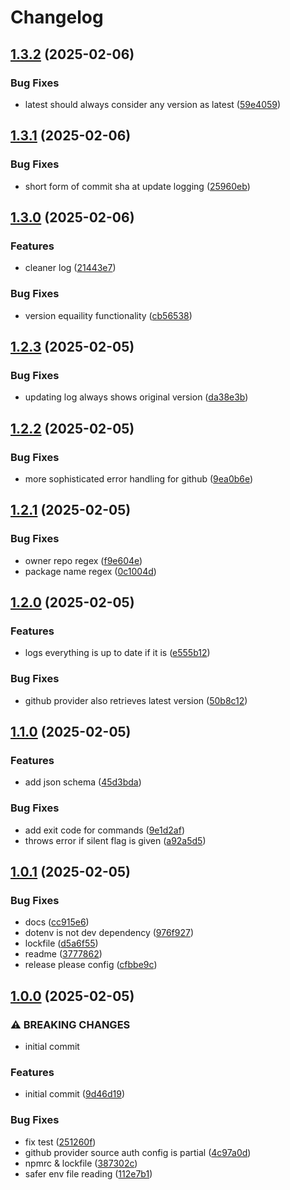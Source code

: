 # Changelog

## [1.3.2](https://github.com/ldm-org/ldm/compare/loose-dependency-manager-v1.3.1...loose-dependency-manager-v1.3.2) (2025-02-06)


### Bug Fixes

* latest should always consider any version as latest ([59e4059](https://github.com/ldm-org/ldm/commit/59e40595e31135ea43297dafc831dceef80a30cb))

## [1.3.1](https://github.com/ldm-org/ldm/compare/loose-dependency-manager-v1.3.0...loose-dependency-manager-v1.3.1) (2025-02-06)


### Bug Fixes

* short form of commit sha at update logging ([25960eb](https://github.com/ldm-org/ldm/commit/25960eba000451675fa87994f42327bda1882cc0))

## [1.3.0](https://github.com/ldm-org/ldm/compare/loose-dependency-manager-v1.2.3...loose-dependency-manager-v1.3.0) (2025-02-06)


### Features

* cleaner log ([21443e7](https://github.com/ldm-org/ldm/commit/21443e7c9c96882c8896b964ac7e80831fac343c))


### Bug Fixes

* version equaility functionality ([cb56538](https://github.com/ldm-org/ldm/commit/cb56538de11991b7296a9376199c46d5d549f585))

## [1.2.3](https://github.com/ldm-org/ldm/compare/loose-dependency-manager-v1.2.2...loose-dependency-manager-v1.2.3) (2025-02-05)


### Bug Fixes

* updating log always shows original version ([da38e3b](https://github.com/ldm-org/ldm/commit/da38e3bab25a855782537729c430b88507e0528f))

## [1.2.2](https://github.com/ldm-org/ldm/compare/loose-dependency-manager-v1.2.1...loose-dependency-manager-v1.2.2) (2025-02-05)


### Bug Fixes

* more sophisticated error handling for github ([9ea0b6e](https://github.com/ldm-org/ldm/commit/9ea0b6e88726de160f4005e0fd1205c55e156042))

## [1.2.1](https://github.com/ldm-org/ldm/compare/loose-dependency-manager-v1.2.0...loose-dependency-manager-v1.2.1) (2025-02-05)


### Bug Fixes

* owner repo regex ([f9e604e](https://github.com/ldm-org/ldm/commit/f9e604e9328d06f5295db4239db1f8e144dd772b))
* package name regex ([0c1004d](https://github.com/ldm-org/ldm/commit/0c1004d2a94c7d09229eba39604b1b018344864a))

## [1.2.0](https://github.com/ldm-org/ldm/compare/loose-dependency-manager-v1.1.0...loose-dependency-manager-v1.2.0) (2025-02-05)


### Features

* logs everything is up to date if it is ([e555b12](https://github.com/ldm-org/ldm/commit/e555b12bde697e54a45c2d2d88e048b976eaa6f0))


### Bug Fixes

* github provider also retrieves latest version ([50b8c12](https://github.com/ldm-org/ldm/commit/50b8c12a542ab83c857b650c59a90ff0c4c2bc63))

## [1.1.0](https://github.com/ldm-org/ldm/compare/loose-dependency-manager-v1.0.1...loose-dependency-manager-v1.1.0) (2025-02-05)


### Features

* add json schema ([45d3bda](https://github.com/ldm-org/ldm/commit/45d3bdae0e6ccd6c7b316a777d4b65f43971ebbe))


### Bug Fixes

* add exit code for commands ([9e1d2af](https://github.com/ldm-org/ldm/commit/9e1d2afd167a8ecef06e06949334818666516607))
* throws error if silent flag is given ([a92a5d5](https://github.com/ldm-org/ldm/commit/a92a5d5513219635dd7c940c4055adbd15782599))

## [1.0.1](https://github.com/ldm-org/ldm/compare/loose-dependency-manager-v1.0.0...loose-dependency-manager-v1.0.1) (2025-02-05)


### Bug Fixes

* docs ([cc915e6](https://github.com/ldm-org/ldm/commit/cc915e65baef609922befe3ce6b82f563e52936c))
* dotenv is not dev dependency ([976f927](https://github.com/ldm-org/ldm/commit/976f927198d1f51af50333a195f66754eead0328))
* lockfile ([d5a6f55](https://github.com/ldm-org/ldm/commit/d5a6f558a88e230c2b95aa1ebf387e38927924fa))
* readme ([3777862](https://github.com/ldm-org/ldm/commit/3777862dac93a64556e9d2e9e98692597818de60))
* release please config ([cfbbe9c](https://github.com/ldm-org/ldm/commit/cfbbe9c9db851bfcfa276c6d23f36b73fc953e2d))

## [1.0.0](https://github.com/ldm-org/ldm/compare/loose-dependency-manager-v0.0.1...loose-dependency-manager-v1.0.0) (2025-02-05)


### ⚠ BREAKING CHANGES

* initial commit

### Features

* initial commit ([9d46d19](https://github.com/ldm-org/ldm/commit/9d46d1999d2e1a1ce78f78a151fca55a358fc859))


### Bug Fixes

* fix test ([251260f](https://github.com/ldm-org/ldm/commit/251260f0319019aebfa26e44584be67bb2dc6f2a))
* github provider source auth config is partial ([4c97a0d](https://github.com/ldm-org/ldm/commit/4c97a0d600f45f0c3f51a56ad99c8eae6006a5db))
* npmrc & lockfile ([387302c](https://github.com/ldm-org/ldm/commit/387302c7ea9cbce98421ac0bec16054fc51f277f))
* safer env file reading ([112e7b1](https://github.com/ldm-org/ldm/commit/112e7b156c634b8346224cf827e4319763174723))
